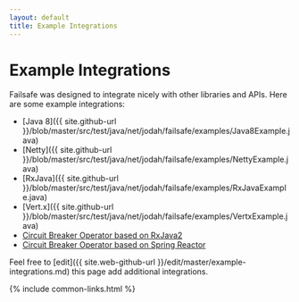 ```yaml
---
layout: default
title: Example Integrations
---
```


# Example Integrations

Failsafe was designed to integrate nicely with other libraries and APIs. Here are some example integrations:

* [Java 8]({{ site.github-url }}/blob/master/src/test/java/net/jodah/failsafe/examples/Java8Example.java)
* [Netty]({{ site.github-url }}/blob/master/src/test/java/net/jodah/failsafe/examples/NettyExample.java)
* [RxJava]({{ site.github-url }}/blob/master/src/test/java/net/jodah/failsafe/examples/RxJavaExample.java)
* [Vert.x]({{ site.github-url }}/blob/master/src/test/java/net/jodah/failsafe/examples/VertxExample.java)
* [Circuit Breaker Operator based on RxJava2](https://github.com/venth/failsafe-rxjava2)
* [Circuit Breaker Operator based on Spring Reactor](https://github.com/venth/failsafe-reactor)

Feel free to [edit]({{ site.web-github-url }}/edit/master/example-integrations.md) this page add additional integrations.

{% include common-links.html %}